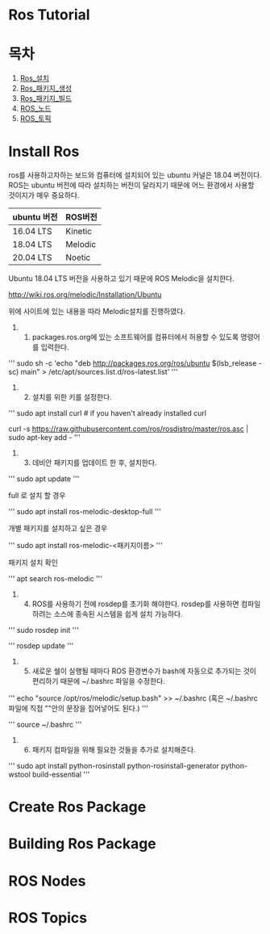 # Ros Tutorial

# 목차
1. [Ros_설치](#Install-Ros)
2. [Ros_패키지_생성](#Create-Ros-Package)
3. [Ros_패키지_빌드](#Building-Ros-Package)
4. [ROS_노드](#ROS-Nodes)
5. [ROS_토픽](#ROS-Topics)

# Install Ros

ros를 사용하고자하는 보드와 컴퓨터에 설치되어 있는 ubuntu 커널은 18.04 버전이다. ROS는 ubuntu 버전에 따라 설치하는 버전이 달라지기 때문에 어느 환경에서 사용할 것이지가 매우 중요하다. 

|ubuntu 버전|ROS버전|
|-----------|---------|
|16.04 LTS|Kinetic|
|18.04 LTS|Melodic|
|20.04 LTS|Noetic|

Ubuntu 18.04 LTS 버전을 사용하고 있기 때문에 ROS Melodic을 설치한다.

http://wiki.ros.org/melodic/Installation/Ubuntu

위에 사이트에 있는 내용을 따라 Melodic설치를 진행하였다.

1. 1. packages.ros.org에 있는 소프트웨어를 컴퓨터에서 허용할 수 있도록 명령어를 입력한다.

'''
sudo sh -c 'echo "deb http://packages.ros.org/ros/ubuntu $(lsb_release -sc) main" > /etc/apt/sources.list.d/ros-latest.list'
'''

1. 2. 설치를 위한 키를 설정한다.

'''
sudo apt install curl # if you haven't already installed curl

curl -s https://raw.githubusercontent.com/ros/rosdistro/master/ros.asc | sudo apt-key add -
'''

1. 3. 데비안 패키지를 업데이트 한 후, 설치한다.

'''
sudo apt update
'''

full 로 설치 할 경우

'''
sudo apt install ros-melodic-desktop-full
'''

개별 패키지를 설치하고 싶은 경우

'''
sudo apt install ros-melodic-<패키지이름>
'''

패키지 설치 확인

'''
apt search ros-melodic
'''

1. 4. ROS를 사용하기 전에 rosdep를 초기화 해야한다. rosdep를 사용하면 컴파일 하려는 소스에 종속된 시스템을 쉽게 설치 가능하다.
 
'''
sudo rosdep init
'''

'''
rosdep update
''' 

1. 5. 새로운 쉘이 실행될 때마다 ROS 환경변수가 bash에 자동으로 추가되는 것이 편리하기 때문에 ~/.bashrc 파일을 수정한다.

'''
echo "source /opt/ros/melodic/setup.bash" >> ~/.bashrc (혹은 ~/.bashrc 파일에 직접 ""안의 문장을 집어넣어도 된다.)
'''
 
'''
source ~/.bashrc
'''
 
1. 6. 패키지 컴파일을 위해 필요한 것들을 추가로 설치해준다.

'''
sudo apt install python-rosinstall python-rosinstall-generator python-wstool build-essential
'''

# Create Ros Package

# Building Ros Package

# ROS Nodes

# ROS Topics
